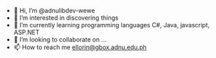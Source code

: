 - 👋 Hi, I’m @adnulibdev-wewe
- 👀 I’m interested in discovering things
- 🌱 I’m currently learning programming languages C#, Java, javascript, ASP.NET
- 💞️ I’m looking to collaborate on ...
- 📫 How to reach me ellorin@gbox.adnu.edu.ph
<!---
adnulibdev-wewe/adnulibdev-wewe is a ✨ special ✨ repository because its `README.md` (this file) appears on your GitHub profile.
You can click the Preview link to take a look at your changes.
--->
